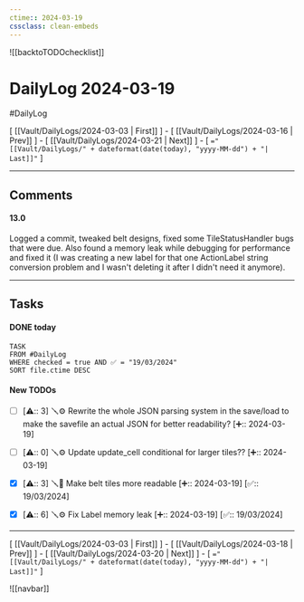 ```yaml
---
ctime:: 2024-03-19
cssclass: clean-embeds
---
```

![[backtoTODOchecklist]]
# DailyLog 2024-03-19

#DailyLog

\[ [[Vault/DailyLogs/2024-03-03 | First]] \] - \[ [[Vault/DailyLogs/2024-03-16 | Prev]] \] - \[ [[Vault/DailyLogs/2024-03-21 | Next]] \] - \[ `="[[Vault/DailyLogs/" + dateformat(date(today), "yyyy-MM-dd") + "| Last]]"` \]

---

## Comments

#### 13.0

Logged a commit, tweaked belt designs, fixed some TileStatusHandler bugs that were due. Also found a memory leak while debugging for performance and fixed it (I was creating a new label for that one ActionLabel string conversion problem and I wasn't deleting it after I didn't need it anymore).



---

## Tasks
#### DONE today
```dataview
TASK
FROM #DailyLog
WHERE checked = true AND ✅ = "19/03/2024"
SORT file.ctime DESC
```


#### New TODOs
- [ ] [⚠️:: 3] 🪛⚙️ Rewrite the whole JSON parsing system in the save/load to make the savefile an actual JSON for better readability? [➕:: 2024-03-19]
- [ ] [⚠️:: 0] 🪛⚙️ Update update_cell conditional for larger tiles?? [➕:: 2024-03-19]
- [x] [⚠️:: 3] 🪛🎨 Make belt tiles more readable [➕:: 2024-03-19] [✅:: 19/03/2024]
- [x] [⚠️:: 6] 🪛⚙️ Fix Label memory leak [➕:: 2024-03-19] [✅:: 19/03/2024]



---

\[ [[Vault/DailyLogs/2024-03-03 | First]] \] - \[ [[Vault/DailyLogs/2024-03-18 | Prev]] \] - \[ [[Vault/DailyLogs/2024-03-20 | Next]] \] - \[ `="[[Vault/DailyLogs/" + dateformat(date(today), "yyyy-MM-dd") + "| Last]]"` \]

![[navbar]]



